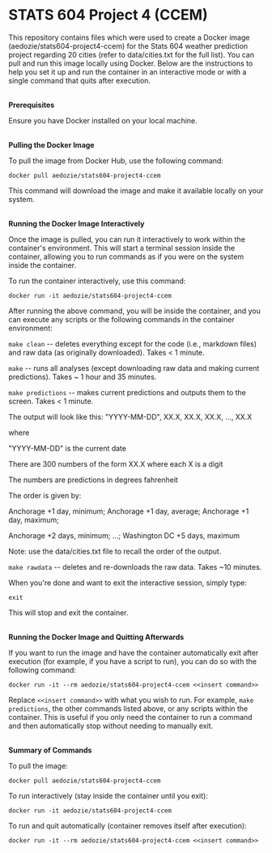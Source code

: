 # STATS 604 Project 4 (CCEM)

This repository contains files which were used to create a Docker image (aedozie/stats604-project4-ccem) for the Stats 604 weather prediction project regarding 20 cities (refer to data/cities.txt for the full list). You can pull and run this image locally using Docker. Below are the instructions to help you set it up and run the container in an interactive mode or with a single command that quits after execution.
<br><br>


**Prerequisites**

Ensure you have Docker installed on your local machine.
<br><br>


**Pulling the Docker Image**

To pull the image from Docker Hub, use the following command:

`docker pull aedozie/stats604-project4-ccem`

This command will download the image and make it available locally on your system.
<br><br>


**Running the Docker Image Interactively**

Once the image is pulled, you can run it interactively to work within the container's environment. This will start a terminal session inside the container, allowing you to run commands as if you were on the system inside the container.

To run the container interactively, use this command:

`docker run -it aedozie/stats604-project4-ccem`

After running the above command, you will be inside the container, and you can execute any scripts or the following commands in the container environment:

`make clean` -- deletes everything except for the code (i.e., markdown files) and raw data (as originally downloaded). Takes < 1 minute.

`make` -- runs all analyses (except downloading raw data and making current predictions). Takes ~ 1 hour and 35 minutes.

`make predictions` -- makes current predictions and outputs them to the screen. Takes < 1 minute.

  The output will look like this:
  "YYYY-MM-DD", XX.X, XX.X, XX.X, ..., XX.X
  
  where
  
  "YYYY-MM-DD" is the current date
  
  There are 300 numbers of the form XX.X where each X is a digit
  
  The numbers are predictions in degrees fahrenheit
  
  The order is given by:
  
  Anchorage +1 day, minimum; Anchorage +1 day, average; Anchorage +1 day, maximum;
  
  Anchorage +2 days, minimum; ...; Washington DC +5 days, maximum

  Note: use the data/cities.txt file to recall the order of the output.

`make rawdata` -- deletes and re-downloads the raw data. Takes ~10 minutes.

When you're done and want to exit the interactive session, simply type:

`exit`

This will stop and exit the container.
<br><br>


**Running the Docker Image and Quitting Afterwards**

If you want to run the image and have the container automatically exit after execution (for example, if you have a script to run), you can do so with the following command:

`docker run -it --rm aedozie/stats604-project4-ccem <<insert command>>`

Replace `<<insert command>>` with what you wish to run. For example, `make predictions`, the other commands listed above, or any scripts within the container.
This is useful if you only need the container to run a command and then automatically stop without needing to manually exit.
<br><br>


**Summary of Commands**

To pull the image:

`docker pull aedozie/stats604-project4-ccem`

To run interactively (stay inside the container until you exit):

`docker run -it aedozie/stats604-project4-ccem`

To run and quit automatically (container removes itself after execution):

`docker run -it --rm aedozie/stats604-project4-ccem <<insert command>>` 
